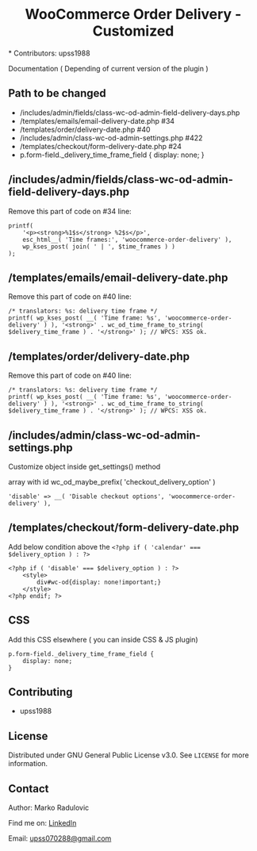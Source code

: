 <!-- PROJECT LOGO -->
<br />
<p align="center">

  <h1 align="center">WooCommerce Order Delivery - Customized</h1>

  <p align="left">
    * Contributors: upss1988
    <br />
  </p>
  
  <p align="left">
    Documentation ( Depending of current version of the plugin )
    <br />
  </p>
</p>


<!-- Path to be changed -->
## Path to be changed

- /includes/admin/fields/class-wc-od-admin-field-delivery-days.php
- /templates/emails/email-delivery-date.php #34
- /templates/order/delivery-date.php #40
- /includes/admin/class-wc-od-admin-settings.php #422
- /templates/checkout/form-delivery-date.php #24
- p.form-field._delivery_time_frame_field { display: none; }


<!-- /includes/admin/fields/class-wc-od-admin-field-delivery-days.php -->
## /includes/admin/fields/class-wc-od-admin-field-delivery-days.php
Remove this part of code on #34 line:
```
printf(
    '<p><strong>%1$s</strong> %2$s</p>',
    esc_html__( 'Time frames:', 'woocommerce-order-delivery' ),
    wp_kses_post( join( ' | ', $time_frames ) )
);
```

<!-- /templates/emails/email-delivery-date.php -->
## /templates/emails/email-delivery-date.php
Remove this part of code on #40 line:
```
/* translators: %s: delivery time frame */
printf( wp_kses_post( __( 'Time frame: %s', 'woocommerce-order-delivery' ) ), '<strong>' . wc_od_time_frame_to_string( $delivery_time_frame ) . '</strong>' ); // WPCS: XSS ok.
```

<!-- /templates/order/delivery-date.php -->
## /templates/order/delivery-date.php
Remove this part of code on #40 line:
```
/* translators: %s: delivery time frame */
printf( wp_kses_post( __( 'Time frame: %s', 'woocommerce-order-delivery' ) ), '<strong>' . wc_od_time_frame_to_string( $delivery_time_frame ) . '</strong>' ); // WPCS: XSS ok.
```

<!-- /includes/admin/class-wc-od-admin-settings.php -->
## /includes/admin/class-wc-od-admin-settings.php
Customize object inside get_settings() method

array with id wc_od_maybe_prefix( 'checkout_delivery_option' )

```
'disable' => __( 'Disable checkout options', 'woocommerce-order-delivery' ),
```

<!-- /templates/checkout/form-delivery-date.php -->
## /templates/checkout/form-delivery-date.php
Add below condition above the `<?php if ( 'calendar' === $delivery_option ) : ?>`

```
<?php if ( 'disable' === $delivery_option ) : ?>
    <style>
        div#wc-od{display: none!important;}
    </style>
<?php endif; ?>
```

<!-- CSS -->
## CSS
Add this CSS elsewhere ( you can inside CSS & JS plugin)

```
p.form-field._delivery_time_frame_field { 
    display: none; 
}
```



<!-- CONTRIBUTING -->
## Contributing

* upss1988


<!-- LICENSE -->
## License

Distributed under GNU General Public License v3.0. See `LICENSE` for more information.



<!-- CONTACT -->
## Contact

<p>Author: Marko Radulovic </p>
<p>Find me on: <a href="https://www.linkedin.com/in/marko-radulovic/" target="_blank">LinkedIn</a></p>
<p>Email: <a href="mailto:upss070288@gmail.com">upss070288@gmail.com</a></p>